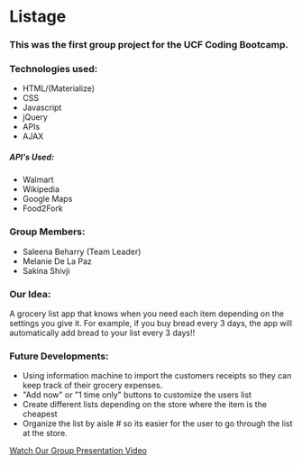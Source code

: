 # Listage

### This was the first group project for the UCF Coding Bootcamp.

### Technologies used:

* HTML/(Materialize)
* CSS
* Javascript
* jQuery
* APIs
* AJAX

##### API's Used:

* Walmart
* Wikipedia
* Google Maps
* Food2Fork

### Group Members:

* Saleena Beharry (Team Leader)
* Melanie De La Paz
* Sakina Shivji

### Our Idea:

A grocery list app that knows when you need each item depending on the settings you give it. For example, if you buy bread every 3 days, the app will automatically add bread to your list every 3 days!!

### Future Developments:

* Using information machine to import the customers receipts so they can keep track of their grocery expenses.
* "Add now" or "1 time only" buttons to customize the users list
* Create different lists depending on the store where the item is the cheapest
* Organize the list by aisle # so its easier for the user to go through the list at the store. 

[Watch Our Group Presentation Video](https://www.youtube.com/watch?v=ppSwEJAMPfs)
